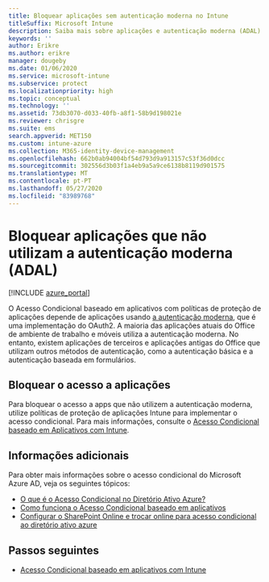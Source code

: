 ```yaml
---
title: Bloquear aplicações sem autenticação moderna no Intune
titleSuffix: Microsoft Intune
description: Saiba mais sobre aplicações e autenticação moderna (ADAL) utilizando o Microsoft Intune.
keywords: ''
author: Erikre
ms.author: erikre
manager: dougeby
ms.date: 01/06/2020
ms.service: microsoft-intune
ms.subservice: protect
ms.localizationpriority: high
ms.topic: conceptual
ms.technology: ''
ms.assetid: 73db3070-d033-40fb-a8f1-58b9d198021e
ms.reviewer: chrisgre
ms.suite: ems
search.appverid: MET150
ms.custom: intune-azure
ms.collection: M365-identity-device-management
ms.openlocfilehash: 662b0ab94004bf54d793d9a913157c53f36d0dcc
ms.sourcegitcommit: 302556d3b03f1a4eb9a5a9ce6138b8119d901575
ms.translationtype: MT
ms.contentlocale: pt-PT
ms.lasthandoff: 05/27/2020
ms.locfileid: "83989768"
---
```

# <a name="block-apps-that-dont-use-modern-authentication-adal"></a>Bloquear aplicações que não utilizam a autenticação moderna (ADAL)

[!INCLUDE [azure_portal](../includes/azure_portal.md)]

O Acesso Condicional baseado em aplicativos com políticas de proteção de aplicações depende de aplicações usando [a autenticação moderna](https://support.office.com/article/Using-Office-365-modern-authentication-with-Office-clients-776c0036-66fd-41cb-8928-5495c0f9168a), que é uma implementação do OAuth2. A maioria das aplicações atuais do Office de ambiente de trabalho e móveis utiliza a autenticação moderna. No entanto, existem aplicações de terceiros e aplicações antigas do Office que utilizam outros métodos de autenticação, como a autenticação básica e a autenticação baseada em formulários.

## <a name="block-access-to-apps"></a>Bloquear o acesso a aplicações

Para bloquear o acesso a apps que não utilizem a autenticação moderna, utilize políticas de proteção de aplicações Intune para implementar o acesso condicional. Para mais informações, consulte o [Acesso Condicional baseado em Aplicativos com Intune](app-based-conditional-access-intune.md).

## <a name="additional-information"></a>Informações adicionais

Para obter mais informações sobre o acesso condicional do Microsoft Azure AD, veja os seguintes tópicos:
- [O que é o Acesso Condicional no Diretório Ativo Azure?](https://docs.microsoft.com/azure/active-directory/conditional-access/overview)
- [Como funciona o Acesso Condicional baseado em aplicativos](app-based-conditional-access-intune.md#how-app-based-conditional-access-works)
- [Configurar o SharePoint Online e trocar online para acesso condicional ao diretório ativo azure](https://docs.microsoft.com/azure/active-directory/conditional-access/conditional-access-for-exo-and-spo)

## <a name="next-steps"></a>Passos seguintes

- [Acesso Condicional baseado em aplicativos com Intune](app-based-conditional-access-intune.md)
